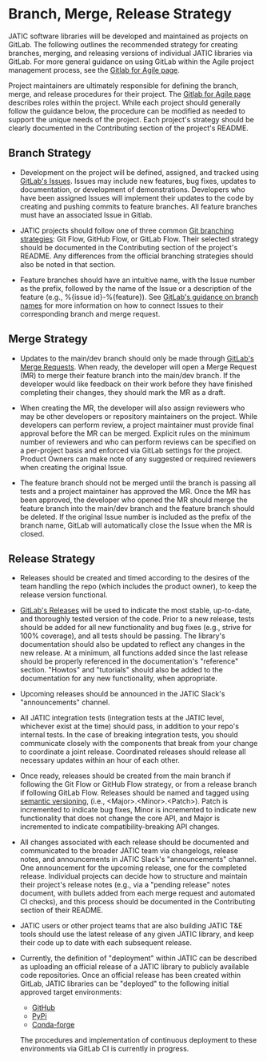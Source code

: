 # Branch, Merge, Release Strategy

JATIC software libraries will be developed and maintained as projects on GitLab.
The following outlines the recommended strategy for creating branches, merging, and releasing versions of individual JATIC libraries via GitLab.
For more general guidance on using GitLab within the Agile project management process, see the [Gitlab for Agile page](https://gitlab.jatic.net/jatic/docs/org-process/-/blob/main/Gitlab%20for%20Agile.md).

Project maintainers are ultimately responsible for defining the branch, merge, and release procedures for their project. The [Gitlab for Agile page](https://gitlab.jatic.net/jatic/docs/org-process/-/blob/main/Gitlab%20for%20Agile.md) describes roles within the project. 
While each project should generally follow the guidance below, the procedure can be modified as needed to support the unique needs of the project.
Each project's strategy should be clearly documented in the Contributing section of the project's README.

## Branch Strategy

- Development on the project will be defined, assigned, and tracked using [GitLab's Issues](https://docs.gitlab.com/ee/user/project/issues/).
Issues may include new features, bug fixes, updates to documentation, or development of demonstrations.
Developers who have been assigned Issues will implement their updates to the code by creating and pushing commits to feature branches.
All feature branches must have an associated Issue in Gitlab.

- JATIC projects should follow one of three common [Git branching strategies](https://www.gitkraken.com/learn/git/best-practices/git-branch-strategy): Git Flow, GitHub Flow, or GitLab Flow.
Their selected strategy should be documented in the Contributing section of the project's README.
Any differences from the official branching strategies should also be noted in that section.

- Feature branches should have an intuitive name, with the Issue number as the prefix,
followed by the name of the Issue or a description of the feature (e.g., %{issue id}-%{feature}).
See [GitLab's guidance on branch names](https://docs.gitlab.com/ee/user/project/repository/branches/#name-your-branch) for more information on how to connect Issues to their corresponding branch and merge request.

## Merge Strategy

- Updates to the main/dev branch should only be made through [GitLab's Merge Requests](https://docs.gitlab.com/ee/user/project/merge_requests/). When ready, the developer will open a Merge Request (MR) to merge their feature branch into the main/dev branch.
If the developer would like feedback on their work before they have finished completing their changes, they should mark the MR as a draft.

- When creating the MR, the developer will also assign reviewers who may be other developers or repository maintainers on the project.
While developers can perform review, a project maintainer must provide final approval before the MR can be merged.
Explicit rules on the minimum number of reviewers and who can perform reviews can be specified on a per-project basis and enforced via GitLab settings for the project.
Product Owners can make note of any suggested or required reviewers when creating the original Issue.

- The feature branch should not be merged until the branch is passing all tests and a project maintainer has approved the MR.
Once the MR has been approved, the developer who opened the MR should merge the feature branch into the main/dev branch and the feature branch should be deleted.
If the original Issue number is included as the prefix of the branch name, GitLab will automatically close the Issue when the MR is closed.


## Release Strategy
- Releases should be created and timed according to the desires of the team handling the repo (which includes the product owner), to keep the release version functional.
- [GitLab's Releases](https://docs.gitlab.com/ee/user/project/releases/) will be used to indicate the most stable, up-to-date, and thoroughly tested version of the code.
Prior to a new release, tests should be added for all new functionality and bug fixes (e.g., strive for 100% coverage), and all tests should be passing.
The library's documentation should also be updated to reflect any changes in the new release.
At a minimum, all functions added since the last release should be properly referenced in the documentation's "reference" section.
"Howtos" and "tutorials" should also be added to the documentation for any new functionality, when appropriate.

- Upcoming releases should be announced in the JATIC Slack's "announcements" channel.
- All JATIC integration tests (integration tests at the JATIC level, whichever exist at the time) should pass, in addition to your repo's internal tests. In the case of breaking integration tests, you should communicate closely with the components that break from your change to coordinate a joint release. Coordinated releases should release all necessary updates within an hour of each other.

- Once ready, releases should be created from the main branch if following the Git Flow or GitHub Flow strategy, or from a release branch if following GitLab Flow.
Releases should be named and tagged using [semantic versioning](https://semver.org/),
(i.e., \<Major\>.\<Minor>\.\<Patch\>).
Patch is incremented to indicate bug fixes,
Minor is incremented to indicate new functionality that does not change the core API,
and Major is incremented to indicate compatibility-breaking API changes.

- All changes associated with each release should be documented and communicated to the broader JATIC team via changelogs, release notes, and announcements in JATIC Slack's "announcements" channel. One announcement for the upcoming release, one for the completed release.
Individual projects can decide how to structure and maintain their project's release notes
(e.g., via a "pending release" notes document, with bullets added from each merge request and automated CI checks),
and this process should be documented in the Contributing section of their README.

- JATIC users or other project teams that are also building JATIC T&E tools should use the latest release of any given JATIC library,
and keep their code up to date with each subsequent release.

- Currently, the definition of "deployment" within JATIC can be described as uploading an official release of a JATIC library to publicly available code repositories. Once an official release has been created within GitLab, JATIC libraries can be "deployed" to the following initial approved target environments:
    - [GitHub](https://github.com/)
    - [PyPi](https://pypi.org/)
    - [Conda-forge](https://conda-forge.org/) 

    The procedures and implementation of continuous deployment to these environments via GitLab CI is currently in progress.

